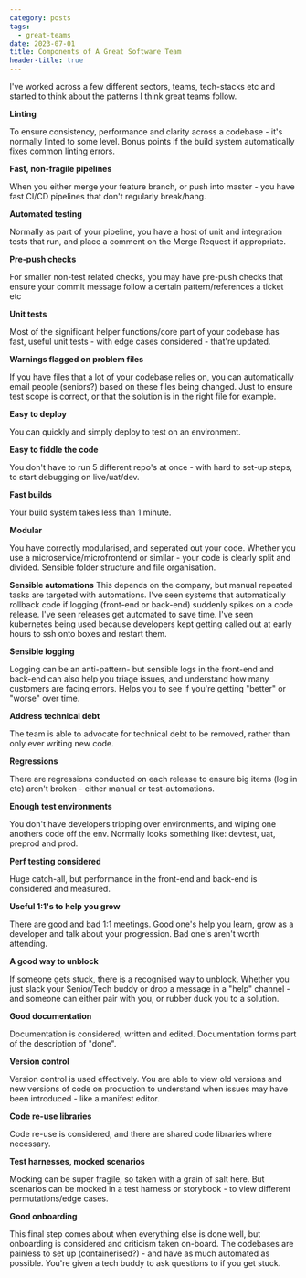 ```yaml
---
category: posts
tags:
  - great-teams
date: 2023-07-01
title: Components of A Great Software Team
header-title: true
---
```


I've worked across a few different sectors, teams, tech-stacks etc and started to think about the patterns I think great teams follow.
 
**Linting**
 
To ensure consistency, performance and clarity across a codebase - it's normally linted to some level. Bonus points if the build system automatically fixes common linting errors.
 
**Fast, non-fragile pipelines**
 
When you either merge your feature branch, or push into master - you have fast CI/CD pipelines that don't regularly break/hang.
 
**Automated testing**
 
Normally as part of your pipeline, you have a host of unit and integration tests that run, and place a comment on the Merge Request if appropriate.
 
**Pre-push checks**
 
For smaller non-test related checks, you may have pre-push checks that ensure your commit message follow a certain pattern/references a ticket etc
 
**Unit tests**
 
Most of the significant helper functions/core part of your codebase has fast, useful unit tests - with edge cases considered - that're updated.
 
**Warnings flagged on problem files**
 
If you have files that a lot of your codebase relies on, you can automatically email people (seniors?) based on these files being changed. Just to ensure test scope is correct, or that the solution is in the right file for example.
 
**Easy to deploy**
 
You can quickly and simply deploy to test on an environment.
 
**Easy to fiddle the code**
 
You don't have to run 5 different repo's at once - with hard to set-up steps, to start debugging on live/uat/dev.
 
**Fast builds**
 
Your build system takes less than 1 minute.
 
**Modular**
 
You have correctly modularised, and seperated out your code. Whether you use a microservice/microfrontend or similar - your code is clearly split and divided. Sensible folder structure and file organisation.
 
**Sensible automations**
This depends on the company, but manual repeated tasks are targeted with automations. I've seen systems that automatically rollback code if logging (front-end or back-end) suddenly spikes on a code release. I've seen releases get automated to save time. I've seen kubernetes being used because developers kept getting called out at early hours to ssh onto boxes and restart them.
 
**Sensible logging**
 
Logging can be an anti-pattern- but sensible logs in the front-end and back-end can also help you triage issues, and understand how many customers are facing errors. Helps you to see if you're getting "better" or "worse" over time.
 
**Address technical debt**
 
The team is able to advocate for technical debt to be removed, rather than only ever writing new code.
 
**Regressions**
 
There are regressions conducted on each release to ensure big items (log in etc) aren't broken - either manual or test-automations.
 
**Enough test environments**
 
You don't have developers tripping over environments, and wiping one anothers code off the env. Normally looks something like: devtest, uat, preprod and prod.
 
**Perf testing considered**
 
Huge catch-all, but performance in the front-end and back-end is considered and measured.
 
**Useful 1:1's to help you grow**
 
There are good and bad 1:1 meetings. Good one's help you learn, grow as a developer and talk about your progression. Bad one's aren't worth attending.
 
**A good way to unblock**
 
If someone gets stuck, there is a recognised way to unblock. Whether you just slack your Senior/Tech buddy or drop a message in a "help" channel - and someone can either pair with you, or rubber duck you to a solution.
 
**Good documentation**
 
Documentation is considered, written and edited. Documentation forms part of the description of "done".
 
**Version control**
 
Version control is used effectively. You are able to view old versions and new versions of code on production to understand when issues may have been introduced - like a manifest editor.
 
**Code re-use libraries**
 
Code re-use is considered, and there are shared code libraries where necessary.
 
**Test harnesses, mocked scenarios**
 
Mocking can be super fragile, so taken with a grain of salt here. But scenarios can be mocked in a test harness or storybook - to view different permutations/edge cases.
 
**Good onboarding**
 
This final step comes about when everything else is done well, but onboarding is considered and criticism taken on-board. The codebases are painless to set up (containerised?) - and have as much automated as possible. You're given a tech buddy to ask questions to if you get stuck.
